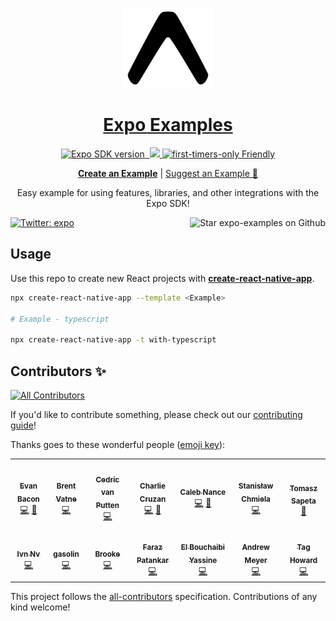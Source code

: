 <p align="center">
  <a href="https://expo.dev/">
    <img alt="expo examples" height="128" src="./.gh-assets/banner.png">
    <h1 align="center">Expo Examples</h1>
  </a>
</p>

<p align="center">
  <a aria-label="SDK version" href="https://www.npmjs.com/package/expo" target="_blank">
    <img alt="Expo SDK version" src="https://img.shields.io/npm/v/expo.svg?style=flat-square&label=SDK&labelColor=000000&color=4630EB">
  </a>
  <a aria-label="Join our forums" href="https://forums.expo.dev" target="_blank">
    <img alt="" src="https://img.shields.io/badge/Ask%20Questions%20-blue.svg?style=flat-square&logo=discourse&logoWidth=15&labelColor=000000&color=4630EB">
  </a>
  <a aria-label="PRs Welcome" href="http://makeapullrequest.com" target="_blank">
    <img src="https://img.shields.io/badge/PRs-welcome-brightgreen.svg?style=flat-square"/>
  </a>
  <a aria-label="first-timers-only Friendly" href="http://www.firsttimersonly.com" target="_blank">
    <img alt="first-timers-only Friendly" src="https://img.shields.io/badge/first--timers--only-friendly-4630EB.svg?style=flat-square" />
  </a>
</p>

<p align="center">
  <a aria-label="create a new example" href="https://github.com/expo/examples/blob/master/contributing.md"><b>Create an Example</b></a>
 |
  <a aria-label="suggest an example" href="https://github.com/expo/examples/issues/new?assignees=&labels=&template=feature_request.md">Suggest an Example 🚀</a>
</p>

<p align="center">Easy example for using features, libraries, and other integrations with the Expo SDK!
</p>

<p>
  <a aria-label="Follow @expo on Twitter" href="https://twitter.com/intent/follow?screen_name=expo" target="_blank">
    <img  alt="Twitter: expo" src="https://img.shields.io/twitter/follow/expo.svg?style=flat-square&label=Follow%20%40expo&logo=TWITTER&logoColor=FFFFFF&labelColor=00aced&logoWidth=15&color=lightgray" />
  </a>
  
  <a aria-label="Star expo examples on Github" href="https://github.com/expo/examples">
    <img aria-label="Star the repo" align="right" alt="Star expo-examples on Github" src="https://img.shields.io/github/stars/expo/examples.svg?style=flat-square&label=Star%20on%20Github&logo=GITHUB&logoColor=FFFFFF&labelColor=24292e&logoWidth=15&color=lightgray" />
  </a>
</p>

## Usage

Use this repo to create new React projects with [**create-react-native-app**](https://github.com/expo/create-react-native-app).

```sh
npx create-react-native-app --template <Example>

# Example - typescript

npx create-react-native-app -t with-typescript
```

## Contributors ✨

<!-- ALL-CONTRIBUTORS-BADGE:START - Do not remove or modify this section -->
[![All Contributors](https://img.shields.io/badge/all_contributors-14-orange.svg?style=flat-square)](#contributors-)
<!-- ALL-CONTRIBUTORS-BADGE:END -->

If you'd like to contribute something, please check out our [contributing guide](./contributing.md)!

Thanks goes to these wonderful people ([emoji key](https://allcontributors.org/docs/en/emoji-key)):

<!-- ALL-CONTRIBUTORS-LIST:START - Do not remove or modify this section -->
<!-- prettier-ignore-start -->
<!-- markdownlint-disable -->
<table>
  <tr>
    <td align="center"><a href="https://twitter.com/baconbrix"><img src="https://avatars1.githubusercontent.com/u/9664363?v=4?s=100" width="100px;" alt=""/><br /><sub><b>Evan Bacon</b></sub></a><br /><a href="https://github.com/expo/examples/commits?author=EvanBacon" title="Code">💻</a> <a href="https://github.com/expo/examples/commits?author=EvanBacon" title="Documentation">📖</a></td>
    <td align="center"><a href="https://github.com/brentvatne"><img src="https://avatars2.githubusercontent.com/u/90494?v=4?s=100" width="100px;" alt=""/><br /><sub><b>Brent Vatne</b></sub></a><br /><a href="https://github.com/expo/examples/commits?author=brentvatne" title="Code">💻</a></td>
    <td align="center"><a href="https://bycedric.com"><img src="https://avatars2.githubusercontent.com/u/1203991?v=4?s=100" width="100px;" alt=""/><br /><sub><b>Cedric van Putten</b></sub></a><br /><a href="https://github.com/expo/examples/commits?author=byCedric" title="Code">💻</a></td>
    <td align="center"><a href="https://github.com/cruzach"><img src="https://avatars0.githubusercontent.com/u/35579283?v=4?s=100" width="100px;" alt=""/><br /><sub><b>Charlie Cruzan</b></sub></a><br /><a href="https://github.com/expo/examples/commits?author=cruzach" title="Code">💻</a> <a href="https://github.com/expo/examples/commits?author=cruzach" title="Documentation">📖</a></td>
    <td align="center"><a href="https://blog.calebnance.com"><img src="https://avatars2.githubusercontent.com/u/1774589?v=4?s=100" width="100px;" alt=""/><br /><sub><b>Caleb Nance</b></sub></a><br /><a href="https://github.com/expo/examples/commits?author=calebnance" title="Code">💻</a> <a href="https://github.com/expo/examples/commits?author=calebnance" title="Documentation">📖</a></td>
    <td align="center"><a href="https://github.com/sjchmiela"><img src="https://avatars2.githubusercontent.com/u/1151041?v=4?s=100" width="100px;" alt=""/><br /><sub><b>Stanisław Chmiela</b></sub></a><br /><a href="https://github.com/expo/examples/commits?author=sjchmiela" title="Code">💻</a></td>
    <td align="center"><a href="https://github.com/tsapeta"><img src="https://avatars0.githubusercontent.com/u/1714764?v=4?s=100" width="100px;" alt=""/><br /><sub><b>Tomasz Sapeta</b></sub></a><br /><a href="https://github.com/expo/examples/pulls?q=is%3Apr+reviewed-by%3Atsapeta" title="Reviewed Pull Requests">👀</a></td>
  </tr>
  <tr>
    <td align="center"><a href="https://github.com/ivnnv"><img src="https://avatars0.githubusercontent.com/u/23552631?v=4?s=100" width="100px;" alt=""/><br /><sub><b>Ivn Nv</b></sub></a><br /><a href="https://github.com/expo/examples/commits?author=ivnnv" title="Code">💻</a></td>
    <td align="center"><a href="http://www.gasolin.idv.tw"><img src="https://avatars1.githubusercontent.com/u/748808?v=4?s=100" width="100px;" alt=""/><br /><sub><b>gasolin</b></sub></a><br /><a href="https://github.com/expo/examples/commits?author=gasolin" title="Code">💻</a></td>
    <td align="center"><a href="https://github.com/brookemitchell"><img src="https://avatars0.githubusercontent.com/u/927600?v=4?s=100" width="100px;" alt=""/><br /><sub><b>Brooke</b></sub></a><br /><a href="https://github.com/expo/examples/commits?author=brookemitchell" title="Code">💻</a></td>
    <td align="center"><a href="https://github.com/FarazPatankar"><img src="https://avatars3.githubusercontent.com/u/10681116?v=4?s=100" width="100px;" alt=""/><br /><sub><b>Faraz Patankar</b></sub></a><br /><a href="https://github.com/expo/examples/commits?author=FarazPatankar" title="Code">💻</a></td>
    <td align="center"><a href="https://github.com/YassineElbouchaibi"><img src="https://avatars3.githubusercontent.com/u/46449697?v=4?s=100" width="100px;" alt=""/><br /><sub><b>El Bouchaibi Yassine</b></sub></a><br /><a href="https://github.com/expo/examples/commits?author=YassineElbouchaibi" title="Code">💻</a></td>
    <td align="center"><a href="http://www.takameyer.com"><img src="https://avatars.githubusercontent.com/u/164606?v=4?s=100" width="100px;" alt=""/><br /><sub><b>Andrew Meyer</b></sub></a><br /><a href="https://github.com/expo/examples/commits?author=takameyer" title="Code">💻</a></td>
    <td align="center"><a href="http://cs.uky.edu/~jtho264/index.html"><img src="https://avatars.githubusercontent.com/u/29828269?v=4?s=100" width="100px;" alt=""/><br /><sub><b>Tag Howard</b></sub></a><br /><a href="https://github.com/expo/examples/commits?author=tajetaje" title="Code">💻</a></td>
  </tr>
</table>

<!-- markdownlint-restore -->
<!-- prettier-ignore-end -->

<!-- ALL-CONTRIBUTORS-LIST:END -->

This project follows the [all-contributors](https://github.com/all-contributors/all-contributors) specification. Contributions of any kind welcome!
